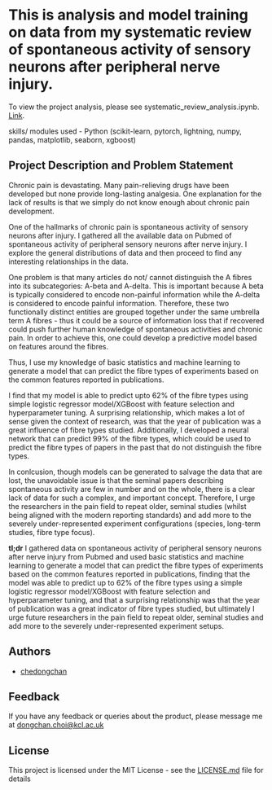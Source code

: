 # This is analysis and model training on data  from my systematic review of spontaneous activity of sensory neurons  after peripheral nerve injury. 

To view the project analysis, please see systematic_review_analysis.ipynb. 
[Link](https://github.com/chedongchan/systematic_review/blob/main/systematic_review_analysis.ipynb).
  
skills/ modules used - Python (scikit-learn, pytorch, lightning, numpy, pandas, matplotlib, seaborn, xgboost)

## Project Description and Problem Statement

Chronic pain is devastating. Many pain-relieving drugs have been developed but none provide long-lasting analgesia. 
One explanation for the lack of results is that we simply do not know enough about chronic pain development. 

One of the hallmarks of chronic pain is spontaneous activity of sensory neurons after injury. 
I gathered all the available data on Pubmed of spontaneous activity of peripheral sensory neurons after nerve injury.
I explore the general distributions of data and then proceed to find any interesting relationships in the data. 

One problem is that many articles do not/ cannot distinguish the A fibres into its subcategories: A-beta and A-delta. 
This is important because A beta is typically considered to encode non-painful information while the A-delta is considered to encode painful information. Therefore, these two functionally distinct entities are grouped together under the same umbrella term A fibres - thus it could be a source of information loss that if recovered could push further human knowledge of spontaneous activities and chronic pain. In order to achieve this, one could develop a predictive model based on features around the fibres.

Thus, I use my knowledge of basic statistics and machine learning to generate a model that can predict the fibre types of experiments based on the common features reported in publications. 

I find that my model is able to predict upto 62% of the fibre types using simple logistic regressor model/XGBoost with feature selection and hyperparameter tuning. A surprising relationship, which makes a lot of sense given the context of research, was that the year of publication was a great influence of fibre types studied. Additionally, I developed a neural network that can predict 99% of the fibre types, which could be used to predict the fibre types of papers in the past that do not distinguish the fibre types. 

In conlcusion, though models can be generated to salvage the data that are lost, the unavoidable issue is that the seminal papers describing spontaneous activity are few in number and on the whole, there is a clear lack of data for such a complex, and important concept. Therefore, I urge the researchers in the pain field to repeat older, seminal studies (whilst being aligned with the modern reporting standards) and add more to the severely under-represented experiment configurations (species, long-term studies, fibre type focus).


__tl;dr__ I gathered data on spontaneous activity of peripheral sensory neurons after nerve injury from Pubmed and used basic statistics and machine learning to generate a model that can predict the fibre types of experiments based on the common features reported in publications, finding that the model was able to predict up to 62% of the fibre types using a simple logistic regressor model/XGBoost with feature selection and hyperparameter tuning, and that a surprising relationship was that the year of publication was a great indicator of fibre types studied, but ultimately I urge future researchers in the pain field to repeat older, seminal studies and add more to the severely under-represented experiment setups.

## Authors
* [chedongchan](https://github.com/chedongchan)

## Feedback
If you have any feedback or queries about the product, please message me at dongchan.choi@kcl.ac.uk

## License
This project is licensed under the MIT License - see the [LICENSE.md](https://github.com/chedongchan/systematic_review/blob/main/LICENCE) file for details
